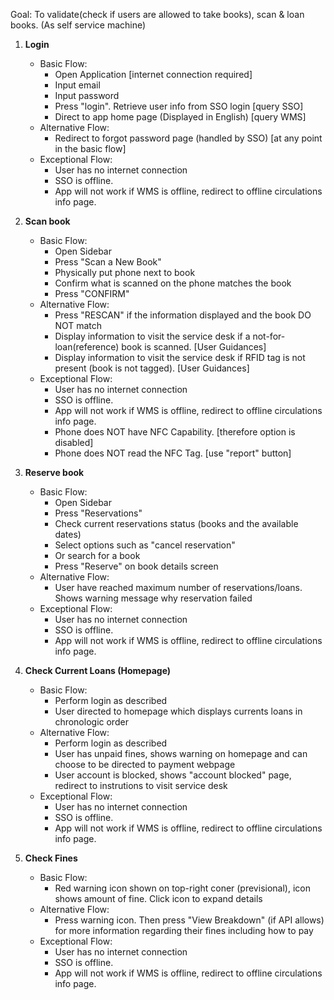 Goal: To validate(check if users are allowed to take books), scan & loan books. (As self service machine)

1. **Login**
   * Basic Flow:
     * Open Application [internet connection required]
     * Input email
     * Input password
     * Press "login". Retrieve user info from SSO login [query SSO]
     * Direct to app home page (Displayed in English) [query WMS]
   * Alternative Flow:
     * Redirect to forgot password page (handled by SSO) [at any point in the basic flow]
   * Exceptional Flow:
     * User has no internet connection
     * SSO is offline.
     * App will not work if WMS is offline, redirect to offline circulations info page.

1. **Scan book**
   * Basic Flow:
     * Open Sidebar
     * Press "Scan a New Book"
     * Physically put phone next to book
     * Confirm what is scanned on the phone matches the book
     * Press "CONFIRM"
   * Alternative Flow:
     * Press "RESCAN" if the information displayed and the book DO NOT match
     * Display information to visit the service desk if a not-for-loan(reference) book is scanned. [User Guidances]
     * Display information to visit the service desk if RFID tag is not present (book is not tagged). [User Guidances]
   * Exceptional Flow:
     * User has no internet connection
     * SSO is offline.
     * App will not work if WMS is offline, redirect to offline circulations info page.
     * Phone does NOT have NFC Capability. [therefore option is disabled]
     * Phone does NOT read the NFC Tag. [use "report" button]

1. **Reserve book**
   * Basic Flow:
     * Open Sidebar
     * Press "Reservations"
     * Check current reservations status (books and the available dates)
     * Select options such as "cancel reservation"
     * Or search for a book
     * Press "Reserve" on book details screen
   * Alternative Flow:
     * User have reached maximum number of reservations/loans. Shows warning message why reservation failed
   * Exceptional Flow:
     * User has no internet connection
     * SSO is offline.
     * App will not work if WMS is offline, redirect to offline circulations info page.

1. **Check Current Loans (Homepage)**
   * Basic Flow:
     * Perform login as described
     * User directed to homepage which displays currents loans in chronologic order
   * Alternative Flow:
     * Perform login as described
     * User has unpaid fines, shows warning on homepage and can choose to be directed to payment webpage
     * User account is blocked, shows "account blocked" page, redirect to instrutions to visit service desk
   * Exceptional Flow:
     * User has no internet connection
     * SSO is offline.
     * App will not work if WMS is offline, redirect to offline circulations info page.

1. **Check Fines**
   * Basic Flow:
     * Red warning icon shown on top-right coner (previsional), icon shows amount of fine. Click icon to expand details
   * Alternative Flow:
     * Press warning icon. Then press "View Breakdown" (if API allows) for more information regarding their fines including how to pay
   * Exceptional Flow:
     * User has no internet connection
     * SSO is offline.
     * App will not work if WMS is offline, redirect to offline circulations info page.
